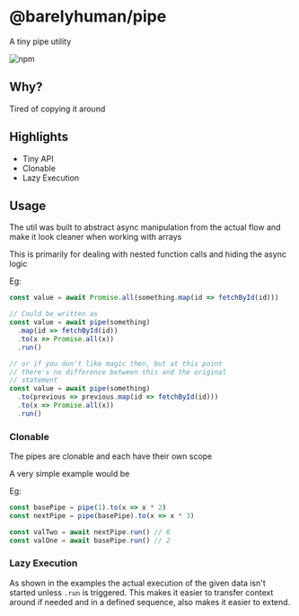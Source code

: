 # @barelyhuman/pipe

A tiny pipe utility

![npm](https://img.shields.io/npm/v/@barelyhuman/pipe?colorA=black&colorB=black&logoColor=black)

## Why?

Tired of copying it around

## Highlights

- Tiny API
- Clonable
- Lazy Execution

## Usage

The util was built to abstract async manipulation from the actual flow and make
it look cleaner when working with arrays

This is primarily for dealing with nested function calls and hiding the async
logic

Eg:

```js
const value = await Promise.all(something.map(id => fetchById(id)))

// Could be written as
const value = await pipe(something)
  .map(id => fetchById(id))
  .to(x => Promise.all(x))
  .run()

// or if you don't like magic then, but at this point
// there's no difference between this and the original
// statement
const value = await pipe(something)
  .to(previous => previous.map(id => fetchById(id)))
  .to(x => Promise.all(x))
  .run()
```

### Clonable

The pipes are clonable and each have their own scope

A very simple example would be

Eg:

```js
const basePipe = pipe(1).to(x => x * 2)
const nextPipe = pipe(basePipe).to(x => x * 3)

const valTwo = await nextPipe.run() // 6
const valOne = await basePipe.run() // 2
```

### Lazy Execution

As shown in the examples the actual execution of the given data isn't started
unless `.run` is triggered. This makes it easier to transfer context around if
needed and in a defined sequence, also makes it easier to extend.
